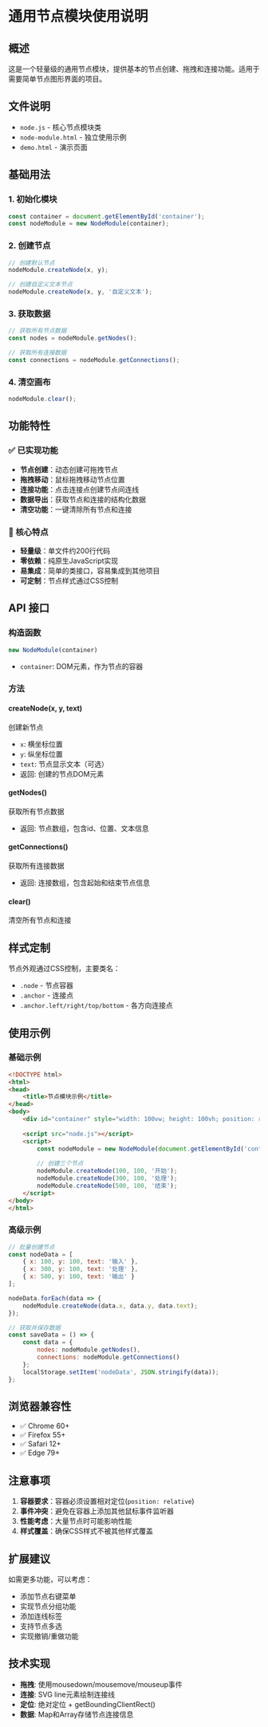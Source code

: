 # 通用节点模块使用说明

## 概述

这是一个轻量级的通用节点模块，提供基本的节点创建、拖拽和连接功能。适用于需要简单节点图形界面的项目。

## 文件说明

- `node.js` - 核心节点模块类
- `node-module.html` - 独立使用示例  
- `demo.html` - 演示页面

## 基础用法

### 1. 初始化模块

```javascript
const container = document.getElementById('container');
const nodeModule = new NodeModule(container);
```

### 2. 创建节点

```javascript
// 创建默认节点
nodeModule.createNode(x, y);

// 创建自定义文本节点
nodeModule.createNode(x, y, '自定义文本');
```

### 3. 获取数据

```javascript
// 获取所有节点数据
const nodes = nodeModule.getNodes();

// 获取所有连接数据  
const connections = nodeModule.getConnections();
```

### 4. 清空画布

```javascript
nodeModule.clear();
```

## 功能特性

### ✅ 已实现功能
- **节点创建**：动态创建可拖拽节点
- **拖拽移动**：鼠标拖拽移动节点位置
- **连接功能**：点击连接点创建节点间连线
- **数据导出**：获取节点和连接的结构化数据
- **清空功能**：一键清除所有节点和连接

### 🎯 核心特点
- **轻量级**：单文件约200行代码
- **零依赖**：纯原生JavaScript实现
- **易集成**：简单的类接口，容易集成到其他项目
- **可定制**：节点样式通过CSS控制

## API 接口

### 构造函数
```javascript
new NodeModule(container)
```
- `container`: DOM元素，作为节点的容器

### 方法

#### createNode(x, y, text)
创建新节点
- `x`: 横坐标位置
- `y`: 纵坐标位置  
- `text`: 节点显示文本（可选）
- 返回: 创建的节点DOM元素

#### getNodes()
获取所有节点数据
- 返回: 节点数组，包含id、位置、文本信息

#### getConnections()
获取所有连接数据
- 返回: 连接数组，包含起始和结束节点信息

#### clear()
清空所有节点和连接

## 样式定制

节点外观通过CSS控制，主要类名：
- `.node` - 节点容器
- `.anchor` - 连接点
- `.anchor.left/right/top/bottom` - 各方向连接点

## 使用示例

### 基础示例
```html
<!DOCTYPE html>
<html>
<head>
    <title>节点模块示例</title>
</head>
<body>
    <div id="container" style="width: 100vw; height: 100vh; position: relative;"></div>
    
    <script src="node.js"></script>
    <script>
        const nodeModule = new NodeModule(document.getElementById('container'));
        
        // 创建三个节点
        nodeModule.createNode(100, 100, '开始');
        nodeModule.createNode(300, 100, '处理');
        nodeModule.createNode(500, 100, '结束');
    </script>
</body>
</html>
```

### 高级示例
```javascript
// 批量创建节点
const nodeData = [
    { x: 100, y: 100, text: '输入' },
    { x: 300, y: 100, text: '处理' },
    { x: 500, y: 100, text: '输出' }
];

nodeData.forEach(data => {
    nodeModule.createNode(data.x, data.y, data.text);
});

// 获取并保存数据
const saveData = () => {
    const data = {
        nodes: nodeModule.getNodes(),
        connections: nodeModule.getConnections()
    };
    localStorage.setItem('nodeData', JSON.stringify(data));
};
```

## 浏览器兼容性

- ✅ Chrome 60+
- ✅ Firefox 55+  
- ✅ Safari 12+
- ✅ Edge 79+

## 注意事项

1. **容器要求**：容器必须设置相对定位(`position: relative`)
2. **事件冲突**：避免在容器上添加其他鼠标事件监听器
3. **性能考虑**：大量节点时可能影响性能
4. **样式覆盖**：确保CSS样式不被其他样式覆盖

## 扩展建议

如需更多功能，可以考虑：
- 添加节点右键菜单
- 实现节点分组功能
- 添加连线标签
- 支持节点多选
- 实现撤销/重做功能

## 技术实现

- **拖拽**: 使用mousedown/mousemove/mouseup事件
- **连接**: SVG line元素绘制连接线
- **定位**: 绝对定位 + getBoundingClientRect()
- **数据**: Map和Array存储节点连接信息 
